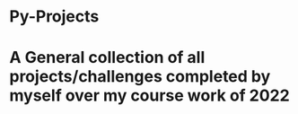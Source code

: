 # Py-Projects

# A General collection of all projects/challenges completed by myself over my course work of 2022
